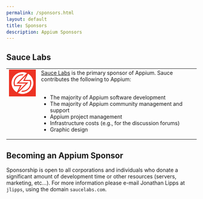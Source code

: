 ```yaml
---
permalink: /sponsors.html
layout: default
title: Sponsors
description: Appium Sponsors
---
```


## Sauce Labs

<table>
<tr>
<td style="vertical-align: top">
<a href="https://saucelabs.com"><img src="img/sauce-logo.jpg" align="left" width="100" style="padding-right: 10px;" /></a>
</td>

<td>
<a href="https://saucelabs.com">Sauce Labs</a> is the primary sponsor of Appium. Sauce contributes the following to Appium:<br/><br/>

<ul>
<li>The majority of Appium software development</li>
<li>The majority of Appium community management and support</li>
<li>Appium project management</li>
<li>Infrastructure costs (e.g., for the discussion forums)</li>
<li>Graphic design</li>
</ul>
</td>
</tr>
</table>


## Becoming an Appium Sponsor

Sponsorship is open to all corporations and individuals who donate a significant amount of development time or other resources (servers, marketing, etc...). For more information please e-mail Jonathan Lipps at `jlipps`, using the domain `saucelabs.com`.
